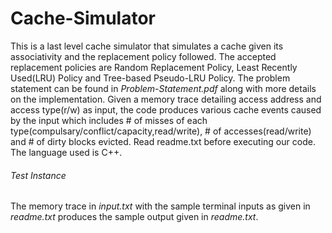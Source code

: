 # Cache-Simulator

This is a last level cache simulator that simulates a cache given its associativity and the replacement policy followed. The accepted replacement policies are Random Replacement Policy, Least Recently Used(LRU) Policy and Tree-based Pseudo-LRU Policy. The problem statement can be found in _Problem-Statement.pdf_ along with more details on the implementation. Given a memory trace detailing access address and access type(r/w) as input, the code produces various cache events caused by the input which includes # of misses of each type(compulsary/conflict/capacity,read/write), # of accesses(read/write) and # of dirty blocks evicted. Read readme.txt before executing our code. The language used is C++.

###### Test Instance

The memory trace in _input.txt_ with the sample terminal inputs as given in _readme.txt_ produces the sample output given in _readme.txt_.
